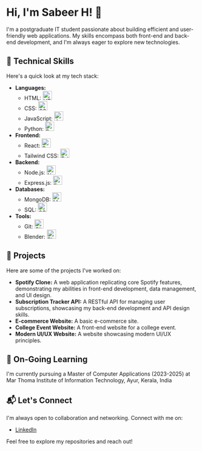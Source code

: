 # Hi, I'm Sabeer H! 👋

I'm a postgraduate IT student passionate about building efficient and user-friendly web applications. My skills encompass both front-end and back-end development, and I'm always eager to explore new technologies.

## 🚀 Technical Skills

Here's a quick look at my tech stack:

* **Languages:**
    * HTML: <img src="https://cdn.jsdelivr.net/gh/devicons/devicon@latest/icons/html5/html5-plain.svg" alt="HTML5" width="24" height="24" />
    * CSS: <img src="https://cdn.jsdelivr.net/gh/devicons/devicon@latest/icons/css3/css3-plain.svg" alt="CSS3" width="24" height="24" />
    * JavaScript: <img src="https://cdn.jsdelivr.net/gh/devicons/devicon@latest/icons/javascript/javascript-plain.svg" alt="JavaScript" width="24" height="24" />
    * Python: <img src="https://cdn.jsdelivr.net/gh/devicons/devicon@latest/icons/python/python-plain.svg" alt="Python" width="24" height="24" />
* **Frontend:**
    * React: <img src="https://cdn.jsdelivr.net/gh/devicons/devicon@latest/icons/react/react-original.svg" alt="React" width="24" height="24" />
    * Tailwind CSS: <img src="https://upload.wikimedia.org/wikipedia/commons/d/d5/Tailwind_CSS_Logo.svg" alt="Tailwind CSS" width="24" height="24" />
* **Backend:**
    * Node.js: <img src="https://cdn.jsdelivr.net/gh/devicons/devicon@latest/icons/nodejs/nodejs-plain.svg" alt="Node.js" width="24" height="24" />
    * Express.js: <img src="https://cdn.jsdelivr.net/gh/devicons/devicon@latest/icons/express/express-original.svg" alt="Express.js" width="24" height="24" />
* **Databases:**
    * MongoDB: <img src="https://cdn.jsdelivr.net/gh/devicons/devicon@latest/icons/mongodb/mongodb-plain.svg" alt="MongoDB" width="24" height="24" />
    * SQL: <img src="https://www.svgrepo.com/show/329612/sql.svg" alt="SQL" width="24" height="24" />
* **Tools:**
    * Git: <img src="https://cdn.jsdelivr.net/gh/devicons/devicon@latest/icons/git/git-plain.svg" alt="Git" width="24" height="24" />
    * Blender: <img src="https://download.blender.org/branding/community/blender_community_badge_white.svg" alt="Blender" width="24" height="24" />

## 💼 Projects

Here are some of the projects I've worked on:

* **Spotify Clone:** A web application replicating core Spotify features, demonstrating my abilities in front-end development, data management, and UI design.
* **Subscription Tracker API:** A RESTful API for managing user subscriptions, showcasing my back-end development and API design skills.
* **E-commerce Website:** A basic e-commerce site.
* **College Event Website:** A front-end website for a college event.
* **Modern UI/UX Website:** A website showcasing modern UI/UX principles.

## 🌱 On-Going Learning

I'm currently pursuing a Master of Computer Applications (2023-2025) at Mar Thoma Institute of Information Technology, Ayur, Kerala, India

## 📬 Let's Connect

I'm always open to collaboration and networking. Connect with me on:

* [LinkedIn](https://www.linkedin.com/in/sabeer-h-8b119a322/)

Feel free to explore my repositories and reach out!

